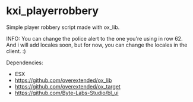 # kxi_playerrobbery
Simple player robbery script made with ox_lib.

INFO:
You can change the police alert to the one you're using in row 62. And i will add locales soon, but for now, you can change the locales in the client. :)

Dependencies:
- ESX
- https://github.com/overextended/ox_lib
- https://github.com/overextended/ox_target
- https://github.com/Byte-Labs-Studio/bl_ui
